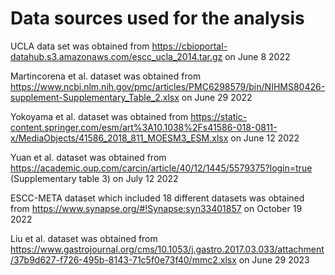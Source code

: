 # Data sources used for the analysis

UCLA data set was obtained from https://cbioportal-datahub.s3.amazonaws.com/escc_ucla_2014.tar.gz on June 8 2022

Martincorena et al. dataset was obtained from https://www.ncbi.nlm.nih.gov/pmc/articles/PMC6298579/bin/NIHMS80426-supplement-Supplementary_Table_2.xlsx on June 29 2022

Yokoyama et al. dataset was obtained from https://static-content.springer.com/esm/art%3A10.1038%2Fs41586-018-0811-x/MediaObjects/41586_2018_811_MOESM3_ESM.xlsx on June 12 2022

Yuan et al. dataset was obtained from https://academic.oup.com/carcin/article/40/12/1445/5579375?login=true (Supplementary table 3) on July 12 2022

ESCC-META dataset which included 18 different datasets was obtained from https://www.synapse.org/#!Synapse:syn33401857 on October 19 2022

Liu et al. dataset was obtained from https://www.gastrojournal.org/cms/10.1053/j.gastro.2017.03.033/attachment/37b9d627-f726-495b-8143-71c5f0e73f40/mmc2.xlsx on June 29 2023
